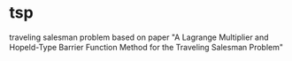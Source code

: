 # tsp
traveling salesman problem
based on paper "A Lagrange Multiplier and Hopeld-Type Barrier Function Method for the Traveling Salesman Problem"
